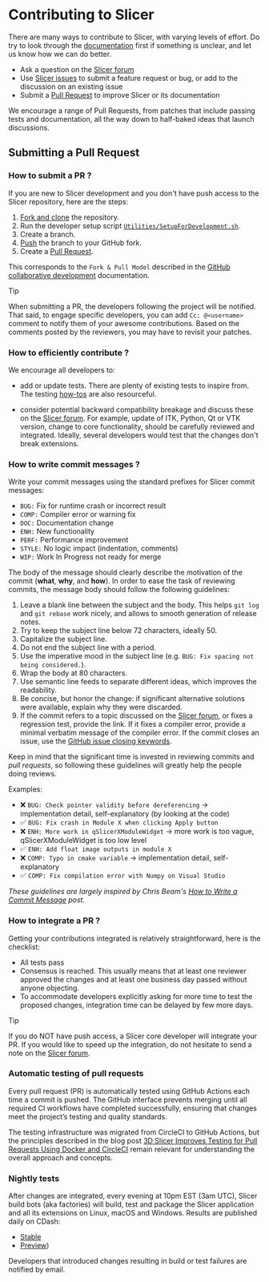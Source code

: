 # Contributing to Slicer

There are many ways to contribute to Slicer, with varying levels of effort.  Do try to
look through the [documentation](https://slicer.readthedocs.io/en/latest/index.html) first if something is unclear, and let us know how we can
do better.

  * Ask a question on the [Slicer forum][slicer-forum]
  * Use [Slicer issues][slicer-issues] to submit a feature request or bug, or add to the discussion on an existing issue
  * Submit a [Pull Request](https://github.com/Slicer/Slicer/pulls) to improve Slicer or its documentation

We encourage a range of Pull Requests, from patches that include passing tests and
documentation, all the way down to half-baked ideas that launch discussions.

## Submitting a Pull Request

### How to submit a PR ?

If you are new to Slicer development and you don't have push access to the Slicer
repository, here are the steps:

1. [Fork and clone](https://docs.github.com/get-started/quickstart/fork-a-repo) the repository.
2. Run the developer setup script [`Utilities/SetupForDevelopment.sh`](https://github.com/Slicer/Slicer/blob/main/Utilities/SetupForDevelopment.sh).
3. Create a branch.
4. [Push](https://docs.github.com/get-started/using-git/pushing-commits-to-a-remote-repository) the branch to your GitHub fork.
5. Create a [Pull Request](https://github.com/Slicer/Slicer/pulls).

This corresponds to the `Fork & Pull Model` described in the [GitHub collaborative development](https://docs.github.com/pull-requests/collaborating-with-pull-requests/getting-started/about-collaborative-development-models)
documentation.

> [!TIP]
>
> When submitting a PR, the developers following the project will be notified. That
> said, to engage specific developers, you can add `Cc: @<username>` comment to notify
> them of your awesome contributions.
> Based on the comments posted by the reviewers, you may have to revisit your patches.


### How to efficiently contribute ?

We encourage all developers to:

* add or update tests. There are plenty of existing tests to inspire from. The
  testing [how-tos](https://www.slicer.org/wiki/Documentation/Nightly/Developers/Tutorials/Testing) are
  also resourceful.

* consider potential backward compatibility breakage and discuss these on the
  [Slicer forum][slicer-forum]. For example, update of ITK, Python, Qt or VTK version, change to
  core functionality, should be carefully reviewed and integrated. Ideally, several
  developers would test that the changes don't break extensions.

### How to write commit messages ?

Write your commit messages using the standard prefixes for Slicer commit
messages:

  * `BUG:` Fix for runtime crash or incorrect result
  * `COMP:` Compiler error or warning fix
  * `DOC:` Documentation change
  * `ENH:` New functionality
  * `PERF:` Performance improvement
  * `STYLE:` No logic impact (indentation, comments)
  * `WIP:` Work In Progress not ready for merge

The body of the message should clearly describe the motivation of the commit
(**what**, **why**, and **how**). In order to ease the task of reviewing
commits, the message body should follow the following guidelines:

  1. Leave a blank line between the subject and the body.
  This helps `git log` and `git rebase` work nicely, and allows to smooth
  generation of release notes.
  2. Try to keep the subject line below 72 characters, ideally 50.
  3. Capitalize the subject line.
  4. Do not end the subject line with a period.
  5. Use the imperative mood in the subject line (e.g. `BUG: Fix spacing
  not being considered.`).
  6. Wrap the body at 80 characters.
  7. Use semantic line feeds to separate different ideas, which improves the
  readability.
  8. Be concise, but honor the change: if significant alternative solutions
  were available, explain why they were discarded.
  9. If the commit refers to a topic discussed on the [Slicer forum][slicer-forum], or fixes
  a regression test, provide the link. If it fixes a compiler error, provide a
  minimal verbatim message of the compiler error. If the commit closes an
  issue, use the [GitHub issue closing
  keywords](https://docs.github.com/issues/tracking-your-work-with-issues/linking-a-pull-request-to-an-issue).

Keep in mind that the significant time is invested in reviewing commits and
*pull requests*, so following these guidelines will greatly help the people
doing reviews.

Examples:

- ❌ `BUG: Check pointer validity before dereferencing` -> implementation detail, self-explanatory (by looking at the code)
- ✅ `BUG: Fix crash in Module X when clicking Apply button`
- ❌ `ENH: More work in qSlicerXModuleWidget` -> more work is too vague, qSlicerXModuleWidget is too low level
- ✅ `ENH: Add float image outputs in module X`
- ❌ `COMP: Typo in cmake variable` -> implementation detail, self-explanatory
- ✅ `COMP: Fix compilation error with Numpy on Visual Studio`

_These guidelines are largely inspired by Chris Beam's
[How to Write a Commit Message](https://chris.beams.io/posts/git-commit/)
post._

### How to integrate a PR ?

Getting your contributions integrated is relatively straightforward, here
is the checklist:

* All tests pass
* Consensus is reached. This usually means that at least one reviewer approved
  the changes and at least one business day passed
  without anyone objecting.
* To accommodate developers explicitly asking for more time to test the
  proposed changes, integration time can be delayed by few more days.

> [!TIP]
>
> If you do NOT have push access, a Slicer core developer will integrate your PR. If
> you would like to speed up the integration, do not hesitate to send a note on
> the [Slicer forum][slicer-forum].

### Automatic testing of pull requests

Every pull request (PR) is automatically tested using GitHub Actions each time a
commit is pushed. The GitHub interface prevents merging until all required CI workflows
have completed successfully, ensuring that changes meet the project’s testing and
quality standards.

The testing infrastructure was migrated from CircleCI to GitHub Actions, but the
principles described in the blog post [3D Slicer Improves Testing for Pull Requests Using Docker and CircleCI](https://blog.kitware.com/3d-slicer-improves-testing-for-pull-requests-using-docker-and-circleci/)
remain relevant for understanding the overall approach and concepts.

### Nightly tests

After changes are integrated, every evening at 10pm EST (3am UTC), Slicer build bots (aka factories)
will build, test and package the Slicer application and all its extensions on Linux, macOS
and Windows. Results are published daily on CDash:
- [Stable](https://slicer.cdash.org/index.php?project=SlicerStable)
- [Preview](https://slicer.cdash.org/index.php?project=SlicerPreview))

Developers that introduced changes resulting in build or test failures are notified by
email.


[slicer-forum]: https://discourse.slicer.org
[slicer-issues]: https://github.com/Slicer/Slicer/issues
